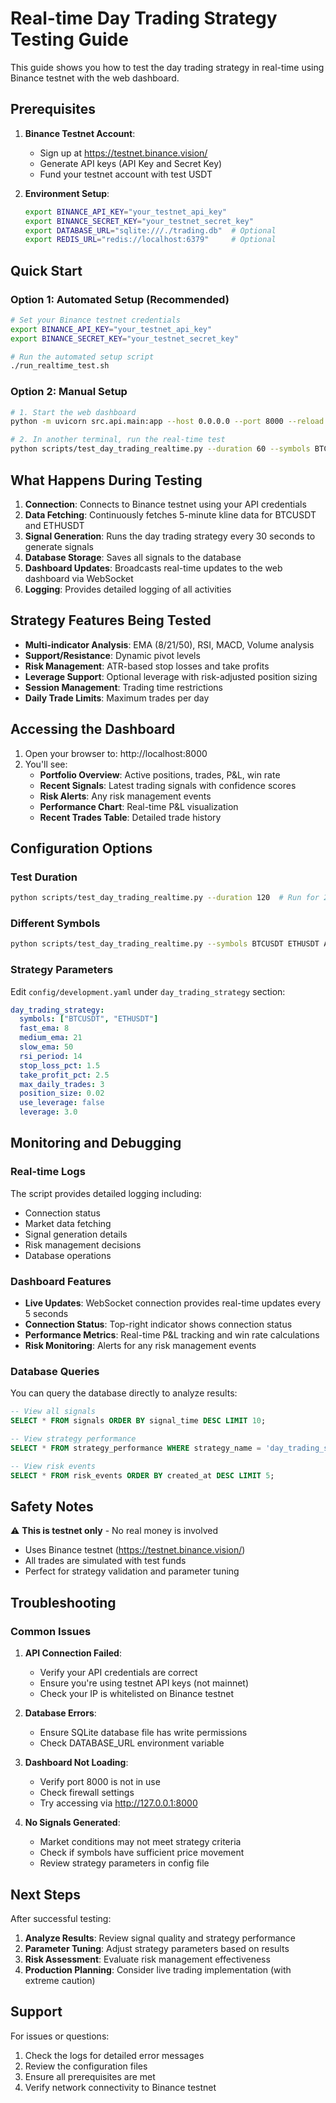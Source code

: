 # Real-time Day Trading Strategy Testing Guide

This guide shows you how to test the day trading strategy in real-time using Binance testnet with the web dashboard.

## Prerequisites

1. **Binance Testnet Account**: 
   - Sign up at https://testnet.binance.vision/
   - Generate API keys (API Key and Secret Key)
   - Fund your testnet account with test USDT

2. **Environment Setup**:
   ```bash
   export BINANCE_API_KEY="your_testnet_api_key"
   export BINANCE_SECRET_KEY="your_testnet_secret_key"
   export DATABASE_URL="sqlite:///./trading.db"  # Optional
   export REDIS_URL="redis://localhost:6379"     # Optional
   ```

## Quick Start

### Option 1: Automated Setup (Recommended)
```bash
# Set your Binance testnet credentials
export BINANCE_API_KEY="your_testnet_api_key"
export BINANCE_SECRET_KEY="your_testnet_secret_key"

# Run the automated setup script
./run_realtime_test.sh
```

### Option 2: Manual Setup
```bash
# 1. Start the web dashboard
python -m uvicorn src.api.main:app --host 0.0.0.0 --port 8000 --reload

# 2. In another terminal, run the real-time test
python scripts/test_day_trading_realtime.py --duration 60 --symbols BTCUSDT ETHUSDT
```

## What Happens During Testing

1. **Connection**: Connects to Binance testnet using your API credentials
2. **Data Fetching**: Continuously fetches 5-minute kline data for BTCUSDT and ETHUSDT
3. **Signal Generation**: Runs the day trading strategy every 30 seconds to generate signals
4. **Database Storage**: Saves all signals to the database
5. **Dashboard Updates**: Broadcasts real-time updates to the web dashboard via WebSocket
6. **Logging**: Provides detailed logging of all activities

## Strategy Features Being Tested

- **Multi-indicator Analysis**: EMA (8/21/50), RSI, MACD, Volume analysis
- **Support/Resistance**: Dynamic pivot levels
- **Risk Management**: ATR-based stop losses and take profits
- **Leverage Support**: Optional leverage with risk-adjusted position sizing
- **Session Management**: Trading time restrictions
- **Daily Trade Limits**: Maximum trades per day

## Accessing the Dashboard

1. Open your browser to: http://localhost:8000
2. You'll see:
   - **Portfolio Overview**: Active positions, trades, P&L, win rate
   - **Recent Signals**: Latest trading signals with confidence scores
   - **Risk Alerts**: Any risk management events
   - **Performance Chart**: Real-time P&L visualization
   - **Recent Trades Table**: Detailed trade history

## Configuration Options

### Test Duration
```bash
python scripts/test_day_trading_realtime.py --duration 120  # Run for 2 hours
```

### Different Symbols
```bash
python scripts/test_day_trading_realtime.py --symbols BTCUSDT ETHUSDT ADAUSDT DOTUSDT
```

### Strategy Parameters
Edit `config/development.yaml` under `day_trading_strategy` section:
```yaml
day_trading_strategy:
  symbols: ["BTCUSDT", "ETHUSDT"]
  fast_ema: 8
  medium_ema: 21
  slow_ema: 50
  rsi_period: 14
  stop_loss_pct: 1.5
  take_profit_pct: 2.5
  max_daily_trades: 3
  position_size: 0.02
  use_leverage: false
  leverage: 3.0
```

## Monitoring and Debugging

### Real-time Logs
The script provides detailed logging including:
- Connection status
- Market data fetching
- Signal generation details
- Risk management decisions
- Database operations

### Dashboard Features
- **Live Updates**: WebSocket connection provides real-time updates every 5 seconds
- **Connection Status**: Top-right indicator shows connection status
- **Performance Metrics**: Real-time P&L tracking and win rate calculations
- **Risk Monitoring**: Alerts for any risk management events

### Database Queries
You can query the database directly to analyze results:
```sql
-- View all signals
SELECT * FROM signals ORDER BY signal_time DESC LIMIT 10;

-- View strategy performance
SELECT * FROM strategy_performance WHERE strategy_name = 'day_trading_strategy';

-- View risk events
SELECT * FROM risk_events ORDER BY created_at DESC LIMIT 5;
```

## Safety Notes

⚠️ **This is testnet only** - No real money is involved
- Uses Binance testnet (https://testnet.binance.vision/)
- All trades are simulated with test funds
- Perfect for strategy validation and parameter tuning

## Troubleshooting

### Common Issues

1. **API Connection Failed**:
   - Verify your API credentials are correct
   - Ensure you're using testnet API keys (not mainnet)
   - Check your IP is whitelisted on Binance testnet

2. **Database Errors**:
   - Ensure SQLite database file has write permissions
   - Check DATABASE_URL environment variable

3. **Dashboard Not Loading**:
   - Verify port 8000 is not in use
   - Check firewall settings
   - Try accessing via http://127.0.0.1:8000

4. **No Signals Generated**:
   - Market conditions may not meet strategy criteria
   - Check if symbols have sufficient price movement
   - Review strategy parameters in config file

## Next Steps

After successful testing:
1. **Analyze Results**: Review signal quality and strategy performance
2. **Parameter Tuning**: Adjust strategy parameters based on results
3. **Risk Assessment**: Evaluate risk management effectiveness
4. **Production Planning**: Consider live trading implementation (with extreme caution)

## Support

For issues or questions:
1. Check the logs for detailed error messages
2. Review the configuration files
3. Ensure all prerequisites are met
4. Verify network connectivity to Binance testnet